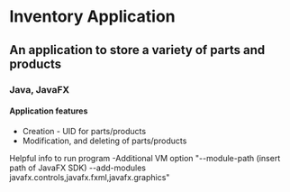 # Inventory Application
## An application to store a variety of parts and products
### Java, JavaFX
#### Application features
- Creation - UID for parts/products
- Modification, and deleting of parts/products

Helpful info to run program
-Additional VM option "--module-path (insert path of JavaFX SDK) --add-modules javafx.controls,javafx.fxml,javafx.graphics"
